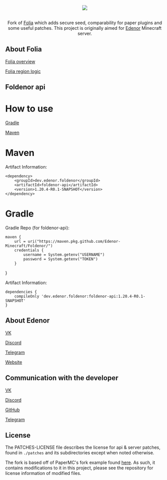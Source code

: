 <div align=center>
    <img src="./foldenor.png">
    <br /><br />
    <p>Fork of <a href="https://github.com/PaperMC/Folia">Folia</a> which adds secure seed, comparability for paper plugins and some useful patches. This project is originally aimed for <a href="https://edenor.ru/">Edenor</a> Minecraft server.</p>
</div>

## About Folia
[Folia overview](https://docs.papermc.io/folia/reference/overview)

[Folia region logic](https://docs.papermc.io/folia/reference/region-logic)

## Foldenor api

# How to use

[Gradle](https://docs.github.com/en/packages/working-with-a-github-packages-registry/working-with-the-gradle-registry)

[Maven](https://docs.github.com/ru/packages/working-with-a-github-packages-registry/working-with-the-apache-maven-registry#installing-a-package)

# Maven

Artifact Information:
    
    <dependency>
		<groupId>dev.edenor.foldenor</groupId>
		<artifactId>foldenor-api</artifactId>
		<version>1.20.4-R0.1-SNAPSHOT</version>
	</dependency>

# Gradle

Gradle Repo (for foldenor-api):
    
	maven {
        url = uri("https://maven.pkg.github.com/Edenor-Minecraft/Foldenor/")
        credentials {
            username = System.getenv("USERNAME")
            password = System.getenv("TOKEN")
        }
   }

Artifact Information:
    
    dependencies {
	    compileOnly 'dev.edenor.foldenor:foldenor-api:1.20.4-R0.1-SNAPSHOT'
	}

## About Edenor
[VK](https://vk.com/edenorrp)

[Discord](https://discord.gg/bC66Pwh)

[Telegram](https://t.me/edenorrp)

[Website](https://edenor.ru/)

## Communication with the developer
[VK](https://vk.com/altronmaxx)

[Discord](https://discord.com/users/324794944042565643)

[GitHub](https://github.com/AltronMaxX)

[Telegram](https://t.me/AltronMaxX)

## License
The PATCHES-LICENSE file describes the license for api & server patches,
found in `./patches` and its subdirectories except when noted otherwise.

The fork is based off of PaperMC's fork example found [here](https://github.com/PaperMC/paperweight-examples).
As such, it contains modifications to it in this project, please see the repository for license information
of modified files.


